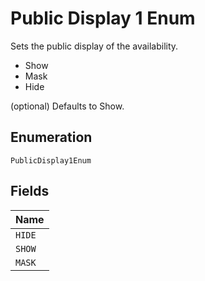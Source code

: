 
# Public Display 1 Enum

Sets the public display of the availability.<br /><ul><li>Show</li><li>Mask</li><li>Hide</li></ul>
(optional) Defaults to Show.

## Enumeration

`PublicDisplay1Enum`

## Fields

| Name |
|  --- |
| `HIDE` |
| `SHOW` |
| `MASK` |

